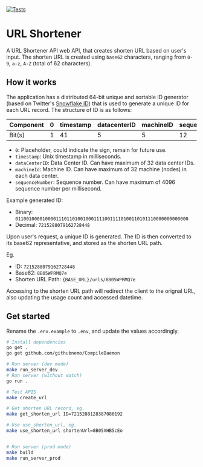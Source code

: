 [![Tests](https://github.com/ckng0221/url-shortener/actions/workflows/ci.yml/badge.svg)](https://github.com/ckng0221/url-shortener/actions/workflows/ci.yml)

# URL Shortener

A URL Shortener API web API, that creates shorten URL based on user's input. The shorten URL is created using `base62` characters, ranging from `0-9`, `a-z`, `A-Z` (total of 62 characters).

## How it works

The application has a distributed 64-bit unique and sortable ID generator (based on Twitter's [Snowflake ID](https://en.wikipedia.org/wiki/Snowflake_ID)) that is used to generate a unique ID for each URL record. The structure of ID is as follows:

| Component | 0   | timestamp | datacenterID | machineID | sequenceNumber |
| --------- | --- | --------- | ------------ | --------- | -------------- |
| Bit(s)    | 1   | 41        | 5            | 5         | 12             |

- `0`: Placeholder, could indicate the sign, remain for future use.
- `timestamp`: Unix timestamp in milliseconds.
- `dataCenterID`: Data Center ID. Can have maximum of 32 data center IDs.
- `machineId`: Machine ID. Can have maximum of 32 machine (nodes) in each data center.
- `sequenceNumber`: Sequence number. Can have maximum of 4096 sequence number per millisecond.

Example generated ID:

- Binary: `0110010000100001110110100100011110011110100110101110000000000000`
- Decimal: `7215288079162728448`

Upon user's request, a unique ID is generated. The ID is then converted to its base62 representative, and stored as the shorten URL path.

Eg.

- ID: `7215288079162728448`
- Base62: `8B05WPRMQ7e`
- Shorten URL Path: `{BASE_URL}/urls/8B05WPRMQ7e`

Accessing to the shorten URL path will redirect the client to the orignal URL, also updating the usage count and accessed datetime.

## Get started

Rename the `.env.example` to `.env`, and update the values accordingly.

```bash
# Install dependencies
go get .
go get github.com/githubnemo/CompileDaemon

# Run server (dev mode)
make run_server_dev
# Run server (without watch)
go run .

# Test APIS
make create_url

# Get shorten URL record, eg.
make get_shorten_url ID=7215288128387080192

# Use use_shorten_url, eg.
make use_shorten_url shortenUrl=8B05XHB5cEo


# Run server (prod mode)
make build
make run_server_prod
```
